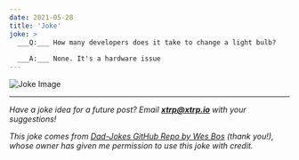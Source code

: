```yaml
---
date: 2021-05-28
title: 'Joke'
joke: >
  ___Q:___ How many developers does it take to change a light bulb?
  
  ___A:___ None. It's a hardware issue
---
```


![Joke Image](https://private.xtrp.io/projects/DailyDeveloperJokes/public_image_server/images/5e1259033bf63.png)

---
*Have a joke idea for a future post? Email **[xtrp@xtrp.io](mailto:xtrp@xtrp.io)** with your suggestions!*

*This joke comes from [Dad-Jokes GitHub Repo by Wes Bos](https://github.com/wesbos/dad-jokes) (thank you!), whose owner has given me permission to use this joke with credit.*

<!-- 
Joke text:
**Q:** How many developers does it take to change a light bulb?

**A:** None. It's a hardware issue
 -->

